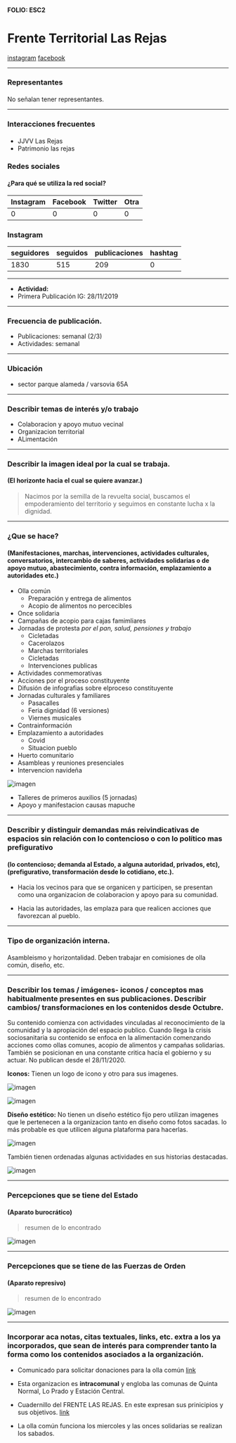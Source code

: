 #### FOLIO: ESC2
# Frente Territorial Las Rejas

[instagram](https://www.instagram.com/frenteterritoriallasrejas/)
[facebook](https://www.facebook.com/Frente-Territorial-Las-Rejas-106460637799058/)

---

### Representantes
#### 
No señalan tener representantes.

---
### Interacciones frecuentes
#### 
* JJVV Las Rejas
* Patrimonio las rejas

### Redes sociales
#### ¿Para qué se utiliza la red social?
| Instagram | Facebook | Twitter | Otra 
|---|---|---|---|
|0|0|0| 0|

### **Instagram**
| seguidores | seguidos | publicaciones | hashtag 
|---|---|---|---|
|1830|515|209| 0

---
* **Actividad:**   
* Primera Publicación IG: 28/11/2019

---
### Frecuencia de publicación.
* Publicaciones: semanal (2/3)
* Actividades: semanal

---
### Ubicación
* sector parque alameda / varsovia 65A

---
### Describir temas de interés y/o trabajo
* Colaboracion y apoyo mutuo vecinal
* Organizacion territorial
* ALimentación

---
### Describir la imagen ideal por la cual se trabaja.
#### (El horizonte hacia el cual se quiere avanzar.)
> Nacimos por la semilla de la revuelta social, buscamos el empoderamiento del territorio y seguimos en constante lucha x la dignidad.

---
### ¿Que se hace?
#### (Manifestaciones, marchas, intervenciones, actividades culturales, conversatorios, intercambio de saberes, actividades solidarias o de apoyo mutuo, abastecimiento, contra información, emplazamiento a autoridades etc.)
* Olla común
    * Preparación y entrega de alimentos
    * Acopio de alimentos no percecibles
* Once solidaria
* Campañas de acopio para cajas famimliares
* Jornadas de protesta *por el pan, salud, pensiones y trabajo*
    * Cicletadas
    * Cacerolazos
    * Marchas territoriales
    * Cicletadas
    * Intervenciones publicas
* Actividades conmemorativas
* Acciones por el proceso constituyente
* Difusión de infografias sobre elproceso constituyente
* Jornadas culturales y familiares
    * Pasacalles
    * Feria dignidad (6 versiones)
    * Viernes musicales
* Contrainformación
* Emplazamiento a autoridades
    * Covid
    * Situacion pueblo
* Huerto comunitario
* Asambleas y reuniones presenciales
* Intervencion navideña

![imagen](imagen7esc2.png)

* Talleres de primeros auxilios (5 jornadas)
* Apoyo y manifestacion causas mapuche

---
### Describir y distinguir demandas más reivindicativas de espacios sin relación con lo contencioso o con lo político mas prefigurativo
#### (lo contencioso; demanda al Estado, a alguna autoridad, privados, etc), (prefigurativo, transformación desde lo cotidiano, etc.).
* Hacia los vecinos para que se organicen y participen, se presentan como una organizacion de colaboracion y apoyo para su comunidad.

* Hacia las autoridades, las emplaza para que realicen acciones que favorezcan al pueblo.

---
### Tipo de organización interna.
#### 
Asambleismo y horizontalidad. Deben trabajar en comisiones de olla común, diseño, etc.

---
### Describir los temas / imágenes- iconos / conceptos mas habitualmente presentes en sus publicaciones. Describir cambios/ transformaciones en los contenidos desde Octubre.
Su contenido comienza con actividades vinculadas al reconocimiento de la comunidad y la apropiación del espacio publico. Cuando llega la crisis sociosanitaria su contenido se enfoca en la alimentación comenzando acciones como ollas comunes, acopio de alimentos y campañas solidarias. También se posicionan en una constante critica hacia el gobierno y su actuar. No publican desde el 28/11/2020.

**Iconos:**
Tienen un logo de icono y otro para sus imagenes.

![imagen](imagen1esc2.png)

![imagen](imagen2esc2.png)

**Diseño estético:**
No tienen un diseño estético fijo pero utilizan imagenes que le pertenecen a la organizacion tanto en diseño como fotos sacadas. lo más probable es que utilicen alguna plataforma para hacerlas.

![imagen](imagen6esc2.png)

También tienen ordenadas algunas actividades en sus historias destacadas.

![imagen](imagen3esc2.png)

---
### Percepciones que se tiene del Estado
#### (Aparato burocrático)
> resumen de lo encontrado

![imagen](imagen4esc2.png)


---
### Percepciones que se tiene de las Fuerzas de Orden
#### (Aparato represivo)
> resumen de lo encontrado

![imagen](imagen5esc2.png)


---
### Incorporar aca notas, citas textuales, links, etc. extra a los ya incorporados, que sean de interés para comprender tanto la forma como los contenidos asociados a la organización.
* Comunicado para solicitar donaciones para la olla común [link](https://www.instagram.com/p/CFTEfy0JG9c/)

* Esta organizacion es **intracomunal** y engloba las comunas de Quinta Normal, Lo Prado y Estación Central.

* Cuadernillo del FRENTE LAS REJAS. En este expresan sus prinicipios y sus objetivos.
[link](https://www.instagram.com/p/CIE6UR6Jdq6/)

* La olla común funciona los miercoles y las onces solidarias se realizan los sabados.